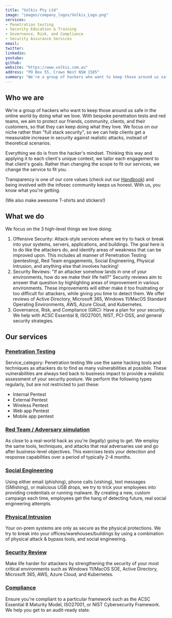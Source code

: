 ```yaml
---
title: "Volkis Pty Ltd"
image: "images/company_logos/Volkis_Logo.png"
services:
- Penetration testing
- Security Education & Training
- Governance, Risk, and Compliance
- Security Assurance Services
email: 
twitter: 
linkedin: 
youtube: 
github: 
website: "https://www.volkis.com.au"
address: "PO Box 55, Crows Nest NSW 1585"
summary: "We're a group of hackers who want to keep those around us safe in the online world by doing what we love. With bespoke penetration tests and red teams, we aim to protect our friends, community, clients, and their customers, so that they can keep doing what they love. We focus on our niche rather than full stack security, so we can help clients get a measurable increase in security against realistic attacks, instead of theoretical scenarios."
---
```

## Who we are

We're a group of hackers who want to keep those around us safe in the online world by doing what we love. With bespoke penetration tests and red teams, we aim to protect our friends, community, clients, and their customers, so that they can keep doing what they love. We focus on our niche rather than "full stack security", so we can help clients get a measurable increase in security against realistic attacks, instead of theoretical scenarios.

Everything we do is from the hacker's mindset. Thinking this way and applying it to each client's unique context, we tailor each engagement to that client's goals. Rather than changing the scope to fit our services, we change the service to fit you.

Transparency is one of our core values (check out our [Handbook](https://handbook.volkis.com.au)) and being involved with the infosec community keeps us honest. With us, you know what you're getting.

(We also make awesome T-shirts and stickers!)

## What we do

We focus on the 3 high-level things we love doing:

1. Offensive Security: Attack-style services where we try to hack or break into your systems, servers, applications, and buildings. The goal here is to do like the attackers do, and identify areas of weakness that can be improved upon. This includes all manner of Penetration Testing (pentesting), Red Team engagements, Social Engineering, Physical Intrusion, and anything else that involves hacking!
2. Security Reviews: "If an attacker somehow lands in one of your environments, how do we make their life hell?" Security reviews aim to answer that question by highlighting areas of improvement in various environments. These improvements will either make it too frustrating or too difficult for attackers, while giving you time to detect them. We offer reviews of Active Directory, Microsoft 365, Windows 11/MacOS Standard Operating Environments, AWS, Azure Cloud, and Kubernetes.
3. Governance, Risk, and Compliance (GRC): Have a plan for your security. We help with ACSC Essential 8, ISO27001, NIST, PCI-DSS, and general security strategies.

## Our services
### [Penetration Testing](https://www.volkis.com.au/services/penetration-testing/)
Service_category: Penetration testing
We use the same hacking tools and techniques as attackers do to find as many vulnerabilities at possible. These vulnerabilities are always tied back to business impact to provide a realistic assessment of your security posture. We perform the following types regularly, but are not restricted to just these:

- Internal Pentest
- External Pentest
- Wireless Pentest
- Web app Pentest
- Mobile app pentest

### [Red Team / Adversary simulation](https://www.volkis.com.au/services/red-team/)

As close to a real-world hack as you're (legally) going to get. We employ the same tools, techniques, and attacks that real adversaries use and go after business-level objectives. This exercises tests your detection and response capabilities over a period of typically 2-4 months.

### [Social Engineering](https://www.volkis.com.au/services/social-engineering/)

Using either email (phishing), phone calls (vishing), text messages (SMishing), or malicious USB drops, we try to trick your employees into providing credentials or running malware. By creating a new, custom campaign each time, employees get the hang of detecting future, real social engineering attempts.

### [Physical Intrusion](https://www.volkis.com.au/services/physical-intrusion/)

Your on-prem systems are only as secure as the physical protections. We try to break into your offices/warehouses/buildings by using a combination of physical attack & bypass tools, and social engineering.

### [Security Review](https://www.volkis.com.au/services/security-review/)

Make life harder for attackers by strengthening the security of your most critical environments such as Windows 11/MacOS SOE, Active Directory, Microsoft 365, AWS, Azure Cloud, and Kubernetes.

### [Compliance](https://www.volkis.com.au/services/compliance/)

Ensure you're compliant to a particular framework such as the ACSC Essential 8 Maturity Model, ISO27001, or NIST Cybersecurity Framework. We help you get to an audit-ready state.
